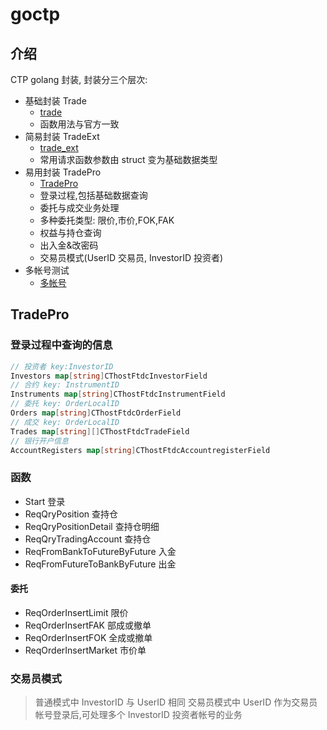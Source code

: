 # goctp

## 介绍

CTP golang 封装, 封装分三个层次:

- 基础封装 Trade
  - [trade](trade_test.go)
  - 函数用法与官方一致
- 简易封装 TradeExt
  - [trade_ext](trade_ext_test.go)
  - 常用请求函数参数由 struct 变为基础数据类型
- 易用封装 TradePro
  - [TradePro](trade_pro_test.go)
  - 登录过程,包括基础数据查询
  - 委托与成交业务处理
  - 多种委托类型: 限价,市价,FOK,FAK
  - 权益与持仓查询
  - 出入金&改密码
  - 交易员模式(UserID 交易员, InvestorID 投资者)
- 多帐号测试
  - [多帐号](demo/main.go)

## TradePro

### 登录过程中查询的信息

```go
// 投资者 key:InvestorID
Investors map[string]CThostFtdcInvestorField
// 合约 key: InstrumentID
Instruments map[string]CThostFtdcInstrumentField
// 委托 key: OrderLocalID
Orders map[string]CThostFtdcOrderField
// 成交 key: OrderLocalID
Trades map[string][]CThostFtdcTradeField
// 银行开户信息
AccountRegisters map[string]CThostFtdcAccountregisterField
```

### 函数

- Start 登录
- ReqQryPosition 查持仓
- ReqQryPositionDetail 查持仓明细
- ReqQryTradingAccount 查持仓
- ReqFromBankToFutureByFuture 入金
- ReqFromFutureToBankByFuture 出金

#### 委托

- ReqOrderInsertLimit 限价
- ReqOrderInsertFAK 部成或撤单
- ReqOrderInsertFOK 全成或撤单
- ReqOrderInsertMarket 市价单

### 交易员模式

> 普通模式中 InvestorID 与 UserID 相同
> 交易员模式中 UserID 作为交易员帐号登录后,可处理多个 InvestorID 投资者帐号的业务
